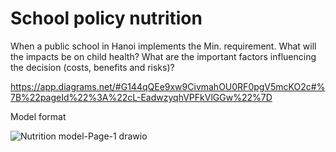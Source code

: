 # School policy nutrition

When a public school in Hanoi implements the Min. requirement. 
What will the impacts be on child health? 
What are the important factors influencing the decision (costs, benefits and risks)?

https://app.diagrams.net/#G144qQEe9xw9CivmahOU0RF0pgV5mcKO2c#%7B%22pageId%22%3A%22cL-EadwzyqhVPFkVlGGw%22%7D

Model format 

![Nutrition model-Page-1 drawio](https://github.com/user-attachments/assets/af118a25-c445-49a2-9a2a-1dbb101f5b45)
